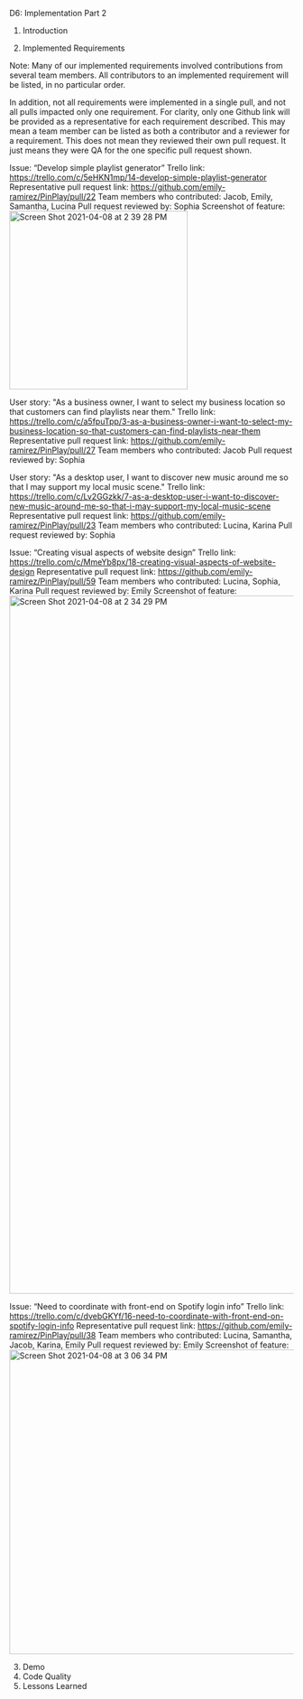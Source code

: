 D6: Implementation Part 2

1. Introduction

2. Implemented Requirements

Note: Many of our implemented requirements involved contributions from several team members. All contributors to an implemented requirement will be listed, in no particular order.

In addition, not all requirements were implemented in a single pull, and not all pulls impacted only one requirement. For clarity, only one Github link will be provided as a representative for each requirement described. This may mean a team member can be listed as both a contributor and a reviewer for a requirement. This does not mean they reviewed their own pull request. It just means they were QA for the one specific pull request shown.

Issue: “Develop simple playlist generator”
Trello link: https://trello.com/c/5eHKN1mp/14-develop-simple-playlist-generator
Representative pull request link: https://github.com/emily-ramirez/PinPlay/pull/22
Team members who contributed: Jacob, Emily, Samantha, Lucina
Pull request reviewed by: Sophia
Screenshot of feature:
<img width="316" alt="Screen Shot 2021-04-08 at 2 39 28 PM" src="https://user-images.githubusercontent.com/75813227/114103219-939ff600-987d-11eb-94de-8e217dddeaee.png">

User story: "As a business owner, I want to select my business location so that customers can find playlists near them."
Trello link: https://trello.com/c/a5fpuTpp/3-as-a-business-owner-i-want-to-select-my-business-location-so-that-customers-can-find-playlists-near-them
Representative pull request link: https://github.com/emily-ramirez/PinPlay/pull/27
Team members who contributed: Jacob
Pull request reviewed by: Sophia

User story: "As a desktop user, I want to discover new music around me so that I may support my local music scene."
Trello link: https://trello.com/c/Lv2GGzkk/7-as-a-desktop-user-i-want-to-discover-new-music-around-me-so-that-i-may-support-my-local-music-scene
Representative pull request link: https://github.com/emily-ramirez/PinPlay/pull/23
Team members who contributed: Lucina, Karina
Pull request reviewed by: Sophia

Issue: “Creating visual aspects of website design”
Trello link: https://trello.com/c/MmeYb8px/18-creating-visual-aspects-of-website-design
Representative pull request link: https://github.com/emily-ramirez/PinPlay/pull/59
Team members who contributed: Lucina, Sophia, Karina
Pull request reviewed by: Emily
Screenshot of feature:
<img width="1236" alt="Screen Shot 2021-04-08 at 2 34 29 PM" src="https://user-images.githubusercontent.com/75813227/114103238-9d295e00-987d-11eb-9297-6d0eb988ef5b.png">

Issue: “Need to coordinate with front-end on Spotify login info”
Trello link: https://trello.com/c/dvebGKYf/16-need-to-coordinate-with-front-end-on-spotify-login-info
Representative pull request link: https://github.com/emily-ramirez/PinPlay/pull/38
Team members who contributed: Lucina, Samantha, Jacob, Karina, Emily
Pull request reviewed by: Emily
Screenshot of feature:
<img width="539" alt="Screen Shot 2021-04-08 at 3 06 34 PM" src="https://user-images.githubusercontent.com/75813227/114103247-a4e90280-987d-11eb-9ba9-a03a90968c0a.png">

3. Demo
4. Code Quality
5. Lessons Learned
